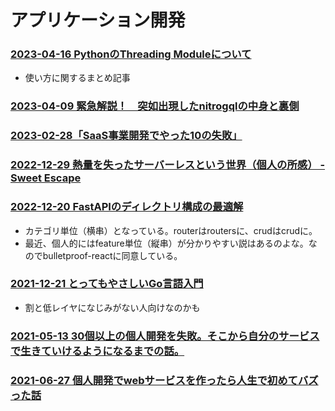 # アプリケーション開発
### [2023-04-16 PythonのThreading Moduleについて](https://note.com/mega_gorilla/n/n101748d37b07)

- 使い方に関するまとめ記事

### [2023-04-09 緊急解説！　突如出現したnitrogqlの中身と裏側](https://zenn.dev/uhyo/articles/nitrogql-beta-release)

### [2023-02-28「SaaS事業開発でやった10の失敗」](https://twitter.com/shin_sasaki19/status/1630432263359070208)

### [2022-12-29 熱量を失ったサーバーレスという世界（個人の所感） - Sweet Escape](https://www.keisuke69.net/entry/2022/12/29/135620)

### [2022-12-20 FastAPIのディレクトリ構成の最適解](https://zenn.dev/dencyu/articles/a94928b9ce45f7)

- カテゴリ単位（横串）となっている。routerはroutersに、crudはcrudに。
- 最近、個人的にはfeature単位（縦串）が分かりやすい説はあるのよな。なのでbulletproof-reactに同意している。

### [2021-12-21 とってもやさしいGo言語入門](https://zenn.dev/sharefull_blog/articles/1fb628d82ed79b)

- 割と低レイヤになじみがない人向けなのかも

### [2021-05-13 30個以上の個人開発を失敗。そこから自分のサービスで生きていけるようになるまでの話。](https://note.com/iritec/n/n17c741c5f02d)

### [2021-06-27 個人開発でwebサービスを作ったら人生で初めてバズった話](https://qiita.com/katsunory/items/4e7611b057c664781636)

